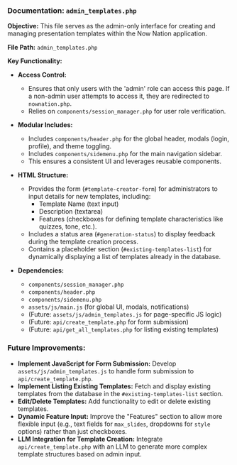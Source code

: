 ### Documentation: `admin_templates.php`

**Objective:**
This file serves as the admin-only interface for creating and managing presentation templates within the Now Nation application.

**File Path:**
`admin_templates.php`

**Key Functionality:**

*   **Access Control:**
    *   Ensures that only users with the 'admin' role can access this page. If a non-admin user attempts to access it, they are redirected to `nownation.php`.
    *   Relies on `components/session_manager.php` for user role verification.

*   **Modular Includes:**
    *   Includes `components/header.php` for the global header, modals (login, profile), and theme toggling.
    *   Includes `components/sidemenu.php` for the main navigation sidebar.
    *   This ensures a consistent UI and leverages reusable components.

*   **HTML Structure:**
    *   Provides the form (`#template-creator-form`) for administrators to input details for new templates, including:
        *   Template Name (text input)
        *   Description (textarea)
        *   Features (checkboxes for defining template characteristics like quizzes, tone, etc.).
    *   Includes a status area (`#generation-status`) to display feedback during the template creation process.
    *   Contains a placeholder section (`#existing-templates-list`) for dynamically displaying a list of templates already in the database.

*   **Dependencies:**
    *   `components/session_manager.php`
    *   `components/header.php`
    *   `components/sidemenu.php`
    *   `assets/js/main.js` (for global UI, modals, notifications)
    *   (Future: `assets/js/admin_templates.js` for page-specific JS logic)
    *   (Future: `api/create_template.php` for form submission)
    *   (Future: `api/get_all_templates.php` for listing existing templates)

### Future Improvements:

*   **Implement JavaScript for Form Submission:** Develop `assets/js/admin_templates.js` to handle form submission to `api/create_template.php`.
*   **Implement Listing Existing Templates:** Fetch and display existing templates from the database in the `#existing-templates-list` section.
*   **Edit/Delete Templates:** Add functionality to edit or delete existing templates.
*   **Dynamic Feature Input:** Improve the "Features" section to allow more flexible input (e.g., text fields for `max_slides`, dropdowns for `style` options) rather than just checkboxes.
*   **LLM Integration for Template Creation:** Integrate `api/create_template.php` with an LLM to generate more complex template structures based on admin input.